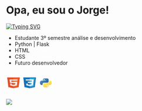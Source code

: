 # Opa, eu sou o Jorge!
[![Typing SVG](https://readme-typing-svg.herokuapp.com/?color=00bfbf&size=35&center=true&vCenter=true&width=1000&lines=Olá,+Meu+Nome+É+Jorge+Henrique+Reis;Tenho+24+Anos;Eu+Sou+De+SP;Estou+Estudando+Análise+e+Desenvolvimento;Seja+Bem+Vindo!+:%29)](https://git.io/typing-svg)
- Estudante 3º semestre análise e desenvolvimento 
- Python | Flask
- HTML
- CSS
- Futuro desenvolvedor
</div>
<div style="display: inline_block"><br>
  <img align="center" alt="Jorge-HTML" height="30" width="40" src="https://raw.githubusercontent.com/devicons/devicon/master/icons/html5/html5-original.svg">
  <img align="center" alt="Jorge-CSS" height="30" width="40" src="https://raw.githubusercontent.com/devicons/devicon/master/icons/css3/css3-original.svg">
  <img align="center" alt="Jorge-Python" height="30" width="40" src="https://raw.githubusercontent.com/devicons/devicon/master/icons/python/python-original.svg">
</div>

  ##
  
</div>
   <a href="https://www.linkedin.com/in/jorge-reis-a051bb156/" target="_blank"><img src="https://img.shields.io/badge/-LinkedIn-%230077B5?style=for-the-badge&logo=linkedin&logoColor=white" target="_blank"></a>
</div> 
